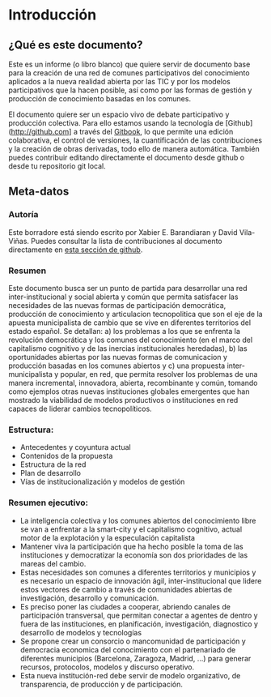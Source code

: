 # Introducción

## ¿Qué es este documento?
Este es un informe (o libro blanco) que quiere servir de documento base para la creación de una red de comunes participativos del conocimiento aplicados a la nueva realidad abierta por las TIC y por los modelos participativos que la hacen posible, así como por las formas de gestión y producción de conocimiento basadas en los comunes.

El documento quiere ser un espacio vivo de debate participativo y producción colectiva. Para ello estamos usando la tecnología de [Github](http://github.com] a través del [Gitbook](http://gitbook.com), lo que permite una edición colaborativa, el control de versiones, la cuantificación de las contribuciones y la creación de obras derivadas, todo ello de manera automática. También puedes contribuir editando directamente el documento desde github o desde tu repositorio git local.

## Meta-datos 

### Autoría
Este borradore está siendo escrito por Xabier E. Barandiaran y David Vila-Viñas. Puedes consultar la lista de contribuciones al documento directamente en [esta sección de github](https://github.com/xabier/comunes-conocimiento-democracia/graphs/contributors).

### Resumen  
Este documento busca ser un punto de partida para desarrollar una red inter-institucional y social abierta y común que permita  satisfacer las necesidades de las nuevas formas de participación democrática, producción de conocimiento y articulacion tecnopolitica que  son el eje de la apuesta municipalista de cambio que se vive en  diferentes territorios del estado español. Se detallan: a) los problemas  a los que se enfrenta la revolución democrática y los comunes del  conocimiento (en el marco del capitalismo cognitivo y de las inercias  institucionales heredadas), b) las oportunidades abiertas por las nuevas  formas de comunicacion y producción basadas en los comunes abiertos y  c) una propuesta inter-municipalista y popular, en red, que permita  resolver los problemas de una manera incremental, innovadora, abierta,  recombinante y común, tomando como ejemplos otras nuevas instituciones  globales emergentes que han mostrado la viabilidad de modelos  productivos o instituciones en red capaces de liderar cambios  tecnopolíticos.

### Estructura:
* Antecedentes y coyuntura actual
* Contenidos de la propuesta
* Estructura de la red
* Plan de desarrollo
* Vías de institucionalización y modelos de gestión 


### Resumen ejecutivo:

* La inteligencia colectiva y los comunes abiertos del conocimiento libre se van a enfrentar a la smart-city y el capitalismo cognitivo, actual motor de la explotación y la especulación capitalista
* Mantener viva la participación que ha hecho posible la toma de las instituciones y democratizar la economía son dos prioridades de las mareas del cambio.
* Estas necesidades son comunes a diferentes territorios y municipios y es necesario un espacio de innovación ágil, inter-institucional que lidere estos vectores de cambio a través de comunidades abiertas de investigación, desarrollo y comunicación.
*  Es preciso poner las ciudades a cooperar, abriendo canales de participación transversal, que permitan conectar a agentes de dentro y fuera de las instituciones, en planificación, investigación, diagnostico y desarrollo de modelos y tecnologías
*  Se propone crear un consorcio o mancomunidad de participación y democracia economica del conocimiento con el partenariado de diferentes municipios (Barcelona, Zaragoza, Madrid, ...) para generar recursos, protocolos, modelos y discurso operativo.
* Esta nueva institución-red debe servir de modelo organizativo, de transparencia, de producción y de participación.